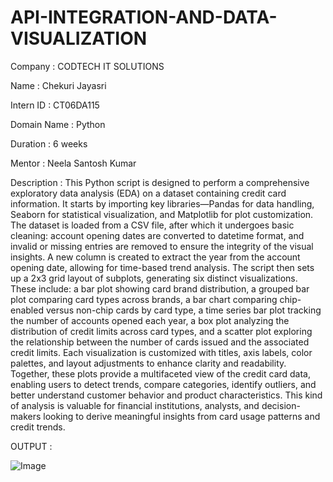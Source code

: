# API-INTEGRATION-AND-DATA-VISUALIZATION

Company : CODTECH IT SOLUTIONS

Name : Chekuri Jayasri

Intern ID : CT06DA115

Domain Name : Python

Duration : 6 weeks

Mentor : Neela Santosh Kumar

Description : This Python script is designed to perform a comprehensive exploratory data analysis (EDA) on a dataset containing credit card information. It starts by importing key libraries—Pandas for data handling, Seaborn for statistical visualization, and Matplotlib for plot customization. The dataset is loaded from a CSV file, after which it undergoes basic cleaning: account opening dates are converted to datetime format, and invalid or missing entries are removed to ensure the integrity of the visual insights. A new column is created to extract the year from the account opening date, allowing for time-based trend analysis. The script then sets up a 2x3 grid layout of subplots, generating six distinct visualizations.
                   These include: a bar plot showing card brand distribution, a grouped bar plot comparing card types across brands, a bar chart comparing chip-enabled versus non-chip cards by card type, a time series bar plot tracking the number of accounts opened each year, a box plot analyzing the distribution of credit limits across card types, and a scatter plot exploring the relationship between the number of cards issued and the associated credit limits. Each visualization is customized with titles, axis labels, color palettes, and layout adjustments to enhance clarity and readability. Together, these plots provide a multifaceted view of the credit card data, enabling users to detect trends, compare categories, identify outliers, and better understand customer behavior and product characteristics.
                   This kind of analysis is valuable for financial institutions, analysts, and decision-makers looking to derive meaningful insights from card usage patterns and credit trends.

OUTPUT :

![Image](https://github.com/user-attachments/assets/10e0a11a-0b40-4938-b1a1-a31295c48f5e)


